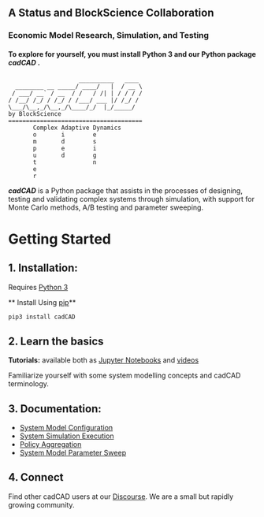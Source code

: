 ## A Status and BlockScience Collaboration 
### Economic Model Research, Simulation, and Testing

#### To explore for yourself, you must install Python 3 and our Python package ***cadCAD*** .
```
                    __________   ____
  ________ __ _____/ ____/   |  / __ \
 / ___/ __` / __  / /   / /| | / / / /
/ /__/ /_/ / /_/ / /___/ ___ |/ /_/ /
\___/\__,_/\__,_/\____/_/  |_/_____/
by BlockScience
======================================
       Complex Adaptive Dynamics       
       o       i        e
       m       d        s
       p       e        i
       u       d        g
       t                n
       e
       r
```
***cadCAD*** is a Python package that assists in the processes of designing, testing and validating complex systems through simulation, with support for Monte Carlo methods, A/B testing and parameter sweeping. 

# Getting Started
## 1. Installation: 
Requires [Python 3](https://www.python.org/downloads/) 

** Install Using [pip](https://pypi.org/project/cadCAD/)** 
```bash
pip3 install cadCAD
```

 
## 2. Learn the basics
**Tutorials:** available both as [Jupyter Notebooks](https://github.com/BlockScience/cadCAD/tree/master/tutorials) 
and [videos](https://www.youtube.com/watch?v=uJEiYHRWA9g&list=PLmWm8ksQq4YKtdRV-SoinhV6LbQMgX1we) 

Familiarize yourself with some system modelling concepts and cadCAD terminology.

## 3. Documentation:
* [System Model Configuration](https://github.com/BlockScience/cadCAD/tree/master/documentation)
* [System Simulation Execution](https://github.com/BlockScience/cadCAD/blob/master/documentation/Simulation_Execution.md)
* [Policy Aggregation](https://github.com/BlockScience/cadCAD/blob/master/documentation/Policy_Aggregation.md)
* [System Model Parameter Sweep](https://github.com/BlockScience/cadCAD/blob/master/documentation/System_Model_Parameter_Sweep.md)

## 4. Connect
Find other cadCAD users at our [Discourse](https://community.cadcad.org/). We are a small but rapidly growing community.
